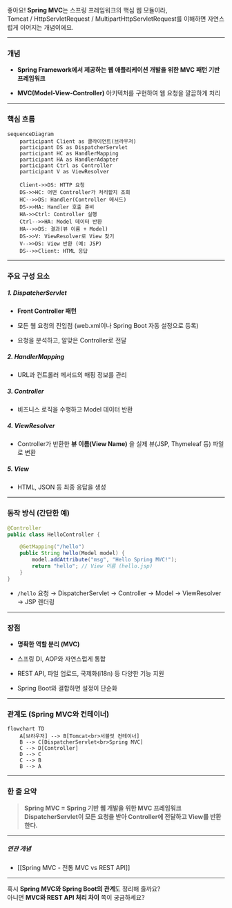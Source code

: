 좋아요! **Spring MVC**는 스프링 프레임워크의 핵심 웹 모듈이라,  
Tomcat / HttpServletRequest / MultipartHttpServletRequest를 이해하면 자연스럽게 이어지는 개념이에요.  

---



### 개념

- **Spring Framework에서 제공하는 웹 애플리케이션 개발을 위한 MVC 패턴 기반 프레임워크**
    
- **MVC(Model-View-Controller)** 아키텍처를 구현하여 웹 요청을 깔끔하게 처리
    

---

### 핵심 흐름

```mermaid
sequenceDiagram
    participant Client as 클라이언트(브라우저)
    participant DS as DispatcherServlet
    participant HC as HandlerMapping
    participant HA as HandlerAdapter
    participant Ctrl as Controller
    participant V as ViewResolver

    Client->>DS: HTTP 요청
    DS->>HC: 어떤 Controller가 처리할지 조회
    HC-->>DS: Handler(Controller 메서드)
    DS->>HA: Handler 호출 준비
    HA->>Ctrl: Controller 실행
    Ctrl-->>HA: Model 데이터 반환
    HA-->>DS: 결과(뷰 이름 + Model)
    DS->>V: ViewResolver로 View 찾기
    V-->>DS: View 반환 (예: JSP)
    DS-->>Client: HTML 응답
```

---

### 주요 구성 요소

##### 1. DispatcherServlet

- **Front Controller 패턴**
    
- 모든 웹 요청의 진입점 (web.xml이나 Spring Boot 자동 설정으로 등록)
    
- 요청을 분석하고, 알맞은 Controller로 전달
    

##### 2. HandlerMapping

- URL과 컨트롤러 메서드의 매핑 정보를 관리
    

##### 3. Controller

- 비즈니스 로직을 수행하고 Model 데이터 반환
    

##### 4. ViewResolver

- Controller가 반환한 **뷰 이름(View Name)** 을 실제 뷰(JSP, Thymeleaf 등) 파일로 변환
    

##### 5. View

- HTML, JSON 등 최종 응답을 생성
    

---

### 동작 방식 (간단한 예)

```java
@Controller
public class HelloController {

    @GetMapping("/hello")
    public String hello(Model model) {
        model.addAttribute("msg", "Hello Spring MVC!");
        return "hello"; // View 이름 (hello.jsp)
    }
}
```

- `/hello` 요청 → DispatcherServlet → Controller → Model → ViewResolver → JSP 렌더링
    

---

### 장점

- **명확한 역할 분리 (MVC)**
    
- 스프링 DI, AOP와 자연스럽게 통합
    
- REST API, 파일 업로드, 국제화(i18n) 등 다양한 기능 지원
    
- Spring Boot와 결합하면 설정이 단순화
    

---

### 관계도 (Spring MVC와 컨테이너)

```mermaid
flowchart TD
    A[브라우저] --> B[Tomcat<br>서블릿 컨테이너]
    B --> C[DispatcherServlet<br>Spring MVC]
    C --> D[Controller]
    D --> C
    C --> B
    B --> A
```

---

### 한 줄 요약

> **Spring MVC = Spring 기반 웹 개발을 위한 MVC 프레임워크**  
> **DispatcherServlet이 모든 요청을 받아 Controller에 전달하고 View를 반환한다.**

---

##### 연관 개념

- [[Spring MVC - 전통 MVC vs REST API]]

---

혹시 **Spring MVC와 Spring Boot의 관계**도 정리해 줄까요?  
아니면 **MVC와 REST API 처리 차이** 쪽이 궁금하세요?